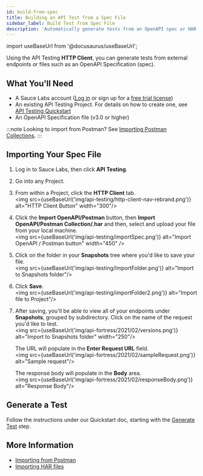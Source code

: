 ```yaml
---
id: build-from-spec
title: Building an API Test from a Spec File
sidebar_label: Build Test from Spec File
description: 'Automatically generate tests from an OpenAPI spec or HAR file.'
---
```


import useBaseUrl from '@docusaurus/useBaseUrl';

Using the API Testing **HTTP Client**, you can generate tests from external endpoints or files such as an OpenAPI Specification (spec).

## What You'll Need

- A Sauce Labs account ([Log in](https://accounts.saucelabs.com/am/XUI/#login/) or sign up for a [free trial license](https://saucelabs.com/sign-up))
- An existing API Testing Project. For details on how to create one, see [API Testing Quickstart](/api-testing/quickstart/)
- An OpenAPI Specification file (v3.0 or higher)

:::note
Looking to import from Postman? See [Importing Postman Collections](/api-testing/import-postman-collection/).
:::

## Importing Your Spec File

1. Log in to Sauce Labs, then click **API Testing**.
2. Go into any Project.
3. From within a Project, click the **HTTP Client** tab.<br/><img src={useBaseUrl('img/api-testing/http-client-nav-rebrand.png')} alt="HTTP Client Button" width="300"/>
4. Click the **Import OpenAPI/Postman** button, then **Import OpenAPI/Postman Collection/.har** and then, select and upload your file from your local machine.<br/><img src={useBaseUrl('img/api-testing/importSpec.png')} alt="Import OpenAPI / Postman button" width="450" />
5. Click on the folder in your **Snapshots** tree where you'd like to save your file.<br/><img src={useBaseUrl('img/api-testing/ImportFolder.png')} alt="Import to Snapshots folder"/>
6. Click **Save**.<br/><img src={useBaseUrl('img/api-testing/importFolder2.png')} alt="Import file to Project"/>
7. After saving, you'll be able to view all of your endpoints under **Snapshots**, grouped by subdirectory. Click on the name of the request you'd like to test.<br/><img src={useBaseUrl('img/api-fortress/2021/02/versions.png')} alt="Import to Snapshots folder" width="250"/><br/>

   The URL will populate in the **Enter Request URL** field. <br/><img src={useBaseUrl('img/api-fortress/2021/02/sampleRequest.png')} alt="Sample request"/>

   The response body will populate in the **Body** area. <br/><img src={useBaseUrl('img/api-fortress/2021/02/responseBody.png')} alt="Response Body"/>

## Generate a Test

Follow the instructions under our Quickstart doc, starting with the [Generate Test](/api-testing/quickstart/#generate-test) step.

## More Information

- [Importing from Postman](/api-testing/import-postman-collection/)
- [Importing HAR files](/api-testing/import-har-files/)
